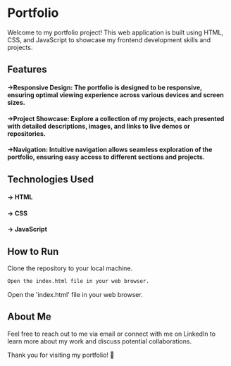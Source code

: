 # Portfolio

Welcome to my portfolio project! This web application is built using HTML, CSS, and JavaScript to showcase my frontend development skills and projects.

## Features

#### ->Responsive Design: The portfolio is designed to be responsive, ensuring optimal viewing experience across various devices and screen sizes.
#### ->Project Showcase: Explore a collection of my projects, each presented with detailed descriptions, images, and links to live demos or repositories.
#### ->Navigation: Intuitive navigation allows seamless exploration of the portfolio, ensuring easy access to different sections and projects.

## Technologies Used

#### -> HTML
#### -> CSS
#### -> JavaScript

## How to Run
Clone the repository to your local machine.


```bash 
Open the index.html file in your web browser.
```
Open the 'index.html' file in your web browser.

## About Me
Feel free to reach out to me via email or connect with me on LinkedIn to learn more about my work and discuss potential collaborations.

Thank you for visiting my portfolio! 🚀
